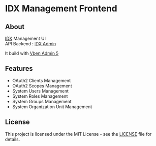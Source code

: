 # IDX Management Frontend

## About

[IDX](http://github.com/wingfeng/idx) Management UI  
API Backend : [IDX Admin](http://github.com/wingfeng/idxadmin)

It build with [Vben Admin 5](https://doc.vben.pro/)

## Features

- OAuth2 Clients Management
- OAuth2 Scopes Management
- System Users Management
- System Roles Management
- System Groups Management
- System Organization Unit Management

## License

This project is licensed under the MIT License - see the [LICENSE](LICENSE) file for details.
